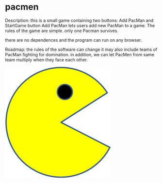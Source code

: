 # pacmen
Description:
this is a small game containing two buttons: Add PacMan and StartGame
button Add PacMan lets users add new PacMan to a game. 
The rules of the game are simple.
only one Pacman survives.

there are no dependences and the program can run on any browser.

Roadmap:
the rules of the software can change it may also include teams of PacMan fighting for domination.
in addition, we can let PacMen from same team multiply when they face each other.

<img src="images/PacMan1.png">
